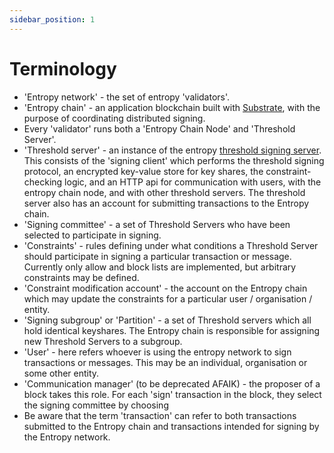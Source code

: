 ```yaml
---
sidebar_position: 1
---
```


# Terminology

- 'Entropy network' - the set of entropy 'validators'. 
- 'Entropy chain' - an application blockchain built with [Substrate](https://substrate.io), with the purpose of coordinating distributed signing.
- Every 'validator' runs both a 'Entropy Chain Node' and 'Threshold Server'.
- 'Threshold server' - an instance of the entropy [threshold signing server](https://github.com/entropyxyz/entropy-core/tree/master/crypto/server). This consists of the 'signing client' which performs the threshold signing protocol, an encrypted key-value store for key shares, the constraint-checking logic, and an HTTP api for communication with users, with the entropy chain node, and with other threshold servers. The threshold server also has an account for submitting transactions to the Entropy chain. 
- 'Signing committee' - a set of Threshold Servers who have been selected to participate in signing.
- 'Constraints' - rules defining under what conditions a Threshold Server should participate in signing a particular transaction or message. Currently only allow and block lists are implemented, but arbitrary constraints may be defined.
- 'Constraint modification account' - the account on the Entropy chain which may update the constraints for a particular user / organisation / entity.
- 'Signing subgroup' or 'Partition' - a set of Threshold servers which all hold identical keyshares. The Entropy chain is responsible for assigning new Threshold Servers to a subgroup.
- 'User' - here refers whoever is using the entropy network to sign transactions or messages. This may be an individual, organisation or some other entity.
- 'Communication manager' (to be deprecated AFAIK) - the proposer of a block takes this role. For each 'sign' transaction in the block, they select the signing committee by choosing 
- Be aware that the term 'transaction' can refer to both transactions submitted to the Entropy chain and transactions intended for signing by the Entropy network.

